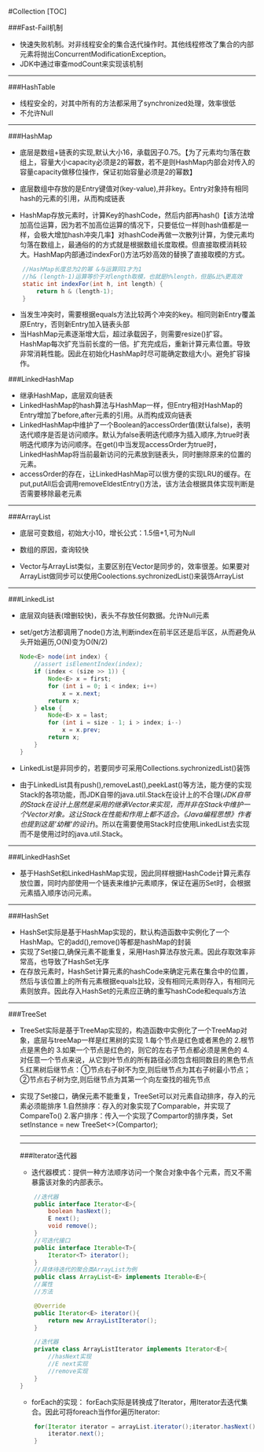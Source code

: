 #Collection
[TOC]

###Fast-Fail机制
- 快速失败机制。对非线程安全的集合迭代操作时。其他线程修改了集合的内部元素将抛出ConcurrentModificationException。
- JDK中通过审查modCount来实现该机制


***
###HashTable
- 线程安全的，对其中所有的方法都采用了synchronized处理，效率很低
- 不允许Null

***
###HashMap
- 底层是数组+链表的实现,默认大小16，承载因子0.75。【为了元素均匀落在数组上，容量大小capacity必须是2的幂数，若不是则HashMap内部会对传入的容量capacity做移位操作，保证初始容量必须是2的幂数】

- 底层数组中存放的是Entry键值对(key-value),并非key。Entry对象持有相同hash的元素的引用，从而构成链表
- HashMap存放元素时，计算Key的hashCode，然后内部再hash()【该方法增加高位运算，因为若不加高位运算的情况下，只要低位一样则hash值都是一样，会极大增加hash冲突几率】对hashCode再做一次散列计算，为使元素均匀落在数组上，最通俗的的方式就是根据数组长度取模。但直接取模消耗较大。HashMap内部通过indexFor()方法巧妙高效的替换了直接取模的方式。
```java
	//HashMap长度总为2的幂 &与运算同1才为1
	//h& (length-1)运算等价于对length取模，也就是h%length，但是&比%更高效
	static int indexFor(int h, int length) {
    	return h & (length-1);
	}
```
- 当发生冲突时，需要根据equals方法比较两个冲突的key。相同则新Entry覆盖原Entry，否则新Entry加入链表头部
- 当HashMap元素逐渐增大后，超过承载因子，则需要resize()扩容。HashMap每次扩充当前长度的一倍。扩充完成后，重新计算元素位置。导致非常消耗性能。因此在初始化HashMap时尽可能确定数组大小。避免扩容操作。


###LinkedHashMap
- 继承HashMap，底层双向链表
- LinkedHashMap的hash算法与HashMap一样，但Entry相对HashMap的Entry增加了before,after元素的引用。从而构成双向链表
- LinkedHashMap中维护了一个Boolean的accessOrder值(默认false)，表明迭代顺序是否是访问顺序。默认为false表明迭代顺序为插入顺序,为true时表明迭代顺序为访问顺序。在get()中当发现accessOrder为true时，LinkedHashMap将当前最新访问的元素放到链表头，同时删除原来的位置的元素。
- accessOrder的存在，让LinkedHashMap可以很方便的实现LRU的缓存。在put,putAll后会调用removeEldestEntry()方法，该方法会根据具体实现判断是否需要移除最老元素

***
###ArrayList
- 底层可变数组，初始大小10，增长公式：1.5倍+1,可为Null

- 数组的原因，查询较快
- Vector与ArrayList类似，主要区别在Vector是同步的，效率很差。如果要对ArrayList做同步可以使用Coolections.sychronizedList()来装饰ArrayList

***
###LinkedList
- 底层双向链表(增删较快)，表头不存放任何数据。允许Null元素

- set/get方法都调用了node()方法,判断index在前半区还是后半区，从而避免从头开始遍历,O(N)变为O(N/2)
	```java	
	Node<E> node(int index) {
	    //assert isElementIndex(index);
	    if (index < (size >> 1)) {
	        Node<E> x = first;
	        for (int i = 0; i < index; i++)
	            x = x.next;
	        return x;
	    } else {
	        Node<E> x = last;
	        for (int i = size - 1; i > index; i--)
	            x = x.prev;
	        return x;
	    }
	}
	```
- LinkedList是非同步的，若要同步可采用Collections.sychronizedList()装饰
- 由于LinkedList具有push(),removeLast(),peekLast()等方法，能方便的实现Stack的各项功能，而JDK自带的java.util.Stack在设计上的不合理(*JDK自带的Stack在设计上居然是采用的继承Vector来实现，而并非在Stack中维护一个Vector对象。这让Stack在性能和作用上都不适合。《Java编程思想》作者也提到这是'幼稚'的设计*)。所以在需要使用Stack时应使用LinkedList去实现而不是使用过时的java.util.Stack。

***
###LinkedHashSet
- 基于HashSet和LinkedHashMap实现，因此同样根据HashCode计算元素存放位置，同时内部使用一个链表来维护元素顺序，保证在遍历Set时，会根据元素插入顺序访问元素。

***
###HashSet
- HashSet实际是基于HashMap实现的，默认构造函数中实例化了一个HashMap。它的add(),remove()等都是hashMap的封装
- 实现了Set接口,确保元素不能重复，采用Hash算法存放元素。因此存取效率非常高，也导致了HashSet无序
- 在存放元素时，HashSet计算元素的hashCode来确定元素在集合中的位置，然后与该位置上的所有元素根据equals比较，没有相同元素则存入，有相同元素则放弃。因此存入HashSet的元素应正确的重写hashCode和equals方法

***
###TreeSet
- TreeSet实际是基于TreeMap实现的，构造函数中实例化了一个TreeMap对象，底层与treeMap一样是红黑树的实现
	1.每个节点是红色或者黑色的
	2.根节点是黑色的
	3.如果一个节点是红色的，则它的左右子节点都必须是黑色的
	4.对任意一个节点来说，从它到叶节点的所有路径必须包含相同数目的黑色节点
	5.红黑树后继节点：①节点右子树不为空,则后继节点为其右子树最小节点；②节点右子树为空,则后继节点为其第一个向左查找的祖先节点

- 实现了Set接口，确保元素不能重复，TreeSet可以对元素自动排序，存入的元素必须能排序
	1.自然排序：存入的对象实现了Comparable，并实现了CompareTo()
	2.客户排序：传入一个实现了Compartor的排序类，Set<Object> setInstance = new TreeSet<>(Compartor);


***
***
###Iterator迭代器
- 迭代器模式：提供一种方法顺序访问一个聚合对象中各个元素，而又不需暴露该对象的内部表示。
```java
	//迭代器
	public interface Iterator<E>{
		boolean hasNext();
		E next();
		void remove();
	}
	//可迭代接口
	public interface Iterable<T>{
		Iterator<T> iterator();
	}
	//具体待迭代的聚合类ArrayList为例
	public class ArrayList<E> implements Iterable<E>{
	//属性
	//方法

	@Override
	public Iterator<E> iterator(){
		return new ArrayListIterator();
	}

	//迭代器
	private class ArrayListIterator implements Iterator<E>{
		//hasNext实现
		//E next实现
		//remove实现
	}
}
```
- forEach的实现：
forEach实际是转换成了Iterator，用Iterator去迭代集合。因此可将foreach当作for遍历Iterator:
```java
	for(Iterator iterator = arrayList.iterator();iterator.hasNext();){
		iterator.next();
	}
```


